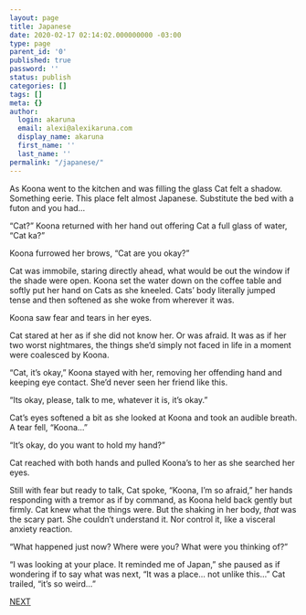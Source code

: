 ```yaml
---
layout: page
title: Japanese
date: 2020-02-17 02:14:02.000000000 -03:00
type: page
parent_id: '0'
published: true
password: ''
status: publish
categories: []
tags: []
meta: {}
author:
  login: akaruna
  email: alexi@alexikaruna.com
  display_name: akaruna
  first_name: ''
  last_name: ''
permalink: "/japanese/"
---
```

<!-- wp:paragraph -->

As Koona went to the kitchen and was filling the glass Cat felt a shadow. Something eerie. This place felt almost Japanese. Substitute the bed with a futon and you had…&nbsp;

<!-- /wp:paragraph -->

<!-- wp:paragraph -->

“Cat?” Koona returned with her hand out offering Cat a full glass of water, “Cat ka?”&nbsp;

<!-- /wp:paragraph -->

<!-- wp:paragraph -->

Koona furrowed her brows, “Cat are you okay?”

<!-- /wp:paragraph -->

<!-- wp:paragraph -->

Cat was immobile, staring directly ahead, what would be out the window if the shade were open. Koona set the water down on the coffee table and softly put her hand on Cats as she kneeled. Cats’ body literally jumped tense and then softened as she woke from wherever it was.&nbsp;

<!-- /wp:paragraph -->

<!-- wp:paragraph -->

Koona saw fear and tears in her eyes.&nbsp;

<!-- /wp:paragraph -->

<!-- wp:paragraph -->

Cat stared at her as if she did not know her. Or was afraid. It was as if her two worst nightmares, the things she’d simply not faced in life in a moment were coalesced by Koona.

<!-- /wp:paragraph -->

<!-- wp:paragraph -->

“Cat, it’s okay,” Koona stayed with her, removing her offending hand and keeping eye contact. She’d never seen her friend like this.

<!-- /wp:paragraph -->

<!-- wp:paragraph -->

“Its okay, please, talk to me, whatever it is, it’s okay.”

<!-- /wp:paragraph -->

<!-- wp:paragraph -->

Cat’s eyes softened a bit as she looked at Koona and took an audible breath. A tear fell, “Koona…”

<!-- /wp:paragraph -->

<!-- wp:paragraph -->

“It’s okay, do you want to hold my hand?”

<!-- /wp:paragraph -->

<!-- wp:paragraph -->

Cat reached with both hands and pulled Koona’s to her as she searched her eyes.

<!-- /wp:paragraph -->

<!-- wp:paragraph -->

Still with fear but ready to talk, Cat spoke, “Koona, I’m so afraid,” her hands responding with a tremor as if by command, as Koona held back gently but firmly. Cat knew what the things were. But the shaking in her body, _that_ was the scary part. She couldn’t understand it. Nor control it, like a visceral anxiety reaction.

<!-- /wp:paragraph -->

<!-- wp:paragraph -->

“What happened just now? Where were you? What were you thinking of?”

<!-- /wp:paragraph -->

<!-- wp:paragraph -->

“I was looking at your place. It reminded me of Japan,” she paused as if wondering if to say what was next, “It was a place… not unlike this…” Cat trailed, “it’s so weird…”

<!-- /wp:paragraph -->

<!-- wp:paragraph -->

[NEXT](https://ffs.alexikaruna.com/kali/)

<!-- /wp:paragraph -->

